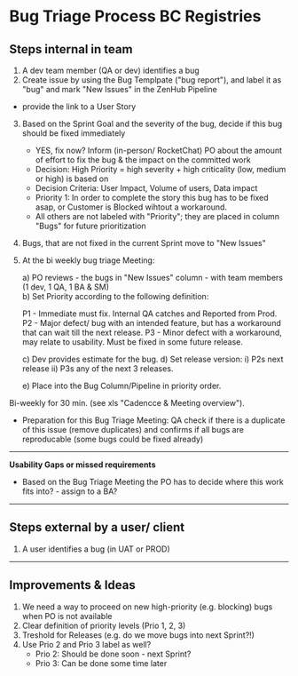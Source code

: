 # Bug Triage Process BC Registries 

## Steps internal in team
1. A dev team member (QA or dev) identifies a bug
2. Create issue by using the Bug Templpate ("bug report"), and label it as "bug" and mark "New Issues" in the ZenHub Pipeline
* provide the link to a User Story 
3. Based on the Sprint Goal and the severity of the bug, decide if this bug should be fixed immediately
   - YES, fix now? Inform (in-person/ RocketChat) PO about the amount of effort to fix the bug & the impact on the committed work
   * Decision: High Priority = high severity + high criticality (low, medium or high) is based on 
   * Decision Criteria: User Impact, Volume of users, Data impact  
   * Priority 1: In order to complete the story this bug has to be fixed asap, or Customer is Blocked wihtout a workaround. 
   * All others are not labeled with "Priority"; they are placed in column "Bugs" for future prioritization
4. Bugs, that are not fixed in the current Sprint move to "New Issues"
5. At the bi weekly bug triage Meeting: 

   a) PO reviews - the bugs in "New Issues" column - with team members (1 dev, 1 QA, 1 BA & SM)  
   b) Set Priority according to the following definition:

   P1 - Immediate must fix.  Internal QA catches and Reported from Prod. 
   P2 - Major defect/ bug with an intended feature, but has a workaround that can wait till the next release. 
   P3 - Minor defect with a workaround, may relate to usability. Must be fixed in some future release. 

   c) Dev provides estimate for the bug.
   d) Set release version:
    i) P2s next release
    ii) P3s any of the next 3 releases. 
      
   e) Place into the Bug Column/Pipeline in priority order.
   

Bi-weekly for 30 min. (see xls "Cadencce & Meeting overview"). 
* Preparation for this Bug Triage Meeting: QA check if there is a duplicate of this issue (remove duplicates) and confirms if all bugs are reproducable (some bugs could be fixed already) 

----
**Usability Gaps or missed requirements**
* Based on the Bug Triage Meeting the PO has to decide where this work fits into? - assign to a BA?
----


## Steps external by a user/ client
1. A user identifies a bug (in UAT or PROD)


----
## Improvements & Ideas
1. We need a way to proceed on new high-priority (e.g. blocking) bugs when PO is not available
2. Clear definition of priority levels (Prio 1, 2, 3) 
3. Treshold for Releases (e.g. do we move bugs into next Sprint?!) 
4. Use Prio 2 and Prio 3 label as well?
   - Prio 2: Should be done soon - next Sprint?
   - Prio 3: Can be done some time later
   
   
   
   



